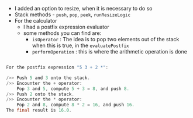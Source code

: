 * I added an option to resize, when it is necessary to do so
* Stack methods - `push`, `pop`, `peek`, `runResizeLogic`
* For the calculator
  - I had a postfix expression evaluator
  - some methods you can find are: 
    - `isOperator` : The idea is to pop two elements out of the stack when this is true, in the `evaluatePostfix`
    - `performOperation` : this is where the arithmetic operation is done

```java

For the postfix expression "5 3 + 2 *":

/>> Push 5 and 3 onto the stack.
/>> Encounter the + operator:
    Pop 3 and 5, compute 5 + 3 = 8, and push 8.
/>> Push 2 onto the stack.
/>> Encounter the * operator:
    Pop 2 and 8, compute 8 * 2 = 16, and push 16.
The final result is 16.0.
```